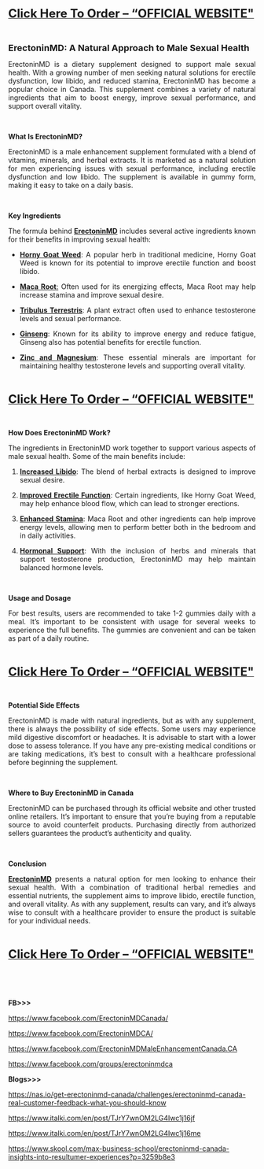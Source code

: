 <p align="justify"><strong><a href="https://www.facebook.com/ErectoninMDCanada/"><span style="font-size: x-large;">Click Here To Order &ndash; &ldquo;OFFICIAL WEBSITE"</span></a></strong></p>
<p align="justify">&nbsp;</p>
<p align="justify"><strong><span style="font-size: large;">ErectoninMD: A Natural Approach to Male Sexual Health</span></strong></p>
<p align="justify">ErectoninMD is a dietary supplement designed to support male sexual health. With a growing number of men seeking natural solutions for erectile dysfunction, low libido, and reduced stamina, ErectoninMD has become a popular choice in Canada. This supplement combines a variety of natural ingredients that aim to boost energy, improve sexual performance, and support overall vitality.</p>
<p align="justify">&nbsp;</p>
<p align="justify"><strong>What Is ErectoninMD?</strong></p>
<p align="justify">ErectoninMD is a male enhancement supplement formulated with a blend of vitamins, minerals, and herbal extracts. It is marketed as a natural solution for men experiencing issues with sexual performance, including erectile dysfunction and low libido. The supplement is available in gummy form, making it easy to take on a daily basis.</p>
<p align="justify">&nbsp;</p>
<p align="justify"><strong>Key Ingredients</strong></p>
<p align="justify">The formula behind <a href="https://www.facebook.com/ErectoninMDCanada/"><strong>ErectoninMD</strong></a> includes several active ingredients known for their benefits in improving sexual health:</p>
<ul>
<li>
<p align="justify"><strong><a href="https://www.facebook.com/ErectoninMDCanada/">Horny Goat Weed</a></strong>: A popular herb in traditional medicine, Horny Goat Weed is known for its potential to improve erectile function and boost libido.</p>
</li>
<li>
<p align="justify"><a href="https://www.facebook.com/ErectoninMDCanada/"><strong>Maca Root</strong>:</a> Often used for its energizing effects, Maca Root may help increase stamina and improve sexual desire.</p>
</li>
<li>
<p align="justify"><strong><a href="https://www.facebook.com/ErectoninMDCanada/">Tribulus Terrestris</a></strong>: A plant extract often used to enhance testosterone levels and sexual performance.</p>
</li>
<li>
<p align="justify"><strong><a href="https://www.facebook.com/ErectoninMDCanada/">Ginseng</a></strong>: Known for its ability to improve energy and reduce fatigue, Ginseng also has potential benefits for erectile function.</p>
</li>
<li>
<p align="justify"><strong><a href="https://www.facebook.com/ErectoninMDCanada/">Zinc and Magnesium</a></strong>: These essential minerals are important for maintaining healthy testosterone levels and supporting overall vitality.</p>
</li>
</ul>
<p align="justify">&nbsp;</p>
<p align="justify"><strong><a href="https://www.facebook.com/ErectoninMDCanada/"><span style="font-size: x-large;">Click Here To Order &ndash; &ldquo;OFFICIAL WEBSITE"</span></a></strong></p>
<p align="justify">&nbsp;</p>
<p align="justify"><strong>How Does ErectoninMD Work?</strong></p>
<p align="justify">The ingredients in ErectoninMD work together to support various aspects of male sexual health. Some of the main benefits include:</p>
<ol>
<li>
<p align="justify"><strong><a href="https://www.facebook.com/ErectoninMDCanada/">Increased Libido</a></strong>: The blend of herbal extracts is designed to improve sexual desire.</p>
</li>
<li>
<p align="justify"><strong><a href="https://www.facebook.com/ErectoninMDCanada/">Improved Erectile Function</a></strong>: Certain ingredients, like Horny Goat Weed, may help enhance blood flow, which can lead to stronger erections.</p>
</li>
<li>
<p align="justify"><strong><a href="https://www.facebook.com/ErectoninMDCanada/">Enhanced Stamina</a></strong>: Maca Root and other ingredients can help improve energy levels, allowing men to perform better both in the bedroom and in daily activities.</p>
</li>
<li>
<p align="justify"><strong><a href="https://www.facebook.com/ErectoninMDCanada/">Hormonal Support</a></strong>: With the inclusion of herbs and minerals that support testosterone production, ErectoninMD may help maintain balanced hormone levels.</p>
</li>
</ol>
<p align="justify">&nbsp;</p>
<p align="justify"><strong>Usage and Dosage</strong></p>
<p align="justify">For best results, users are recommended to take 1-2 gummies daily with a meal. It&rsquo;s important to be consistent with usage for several weeks to experience the full benefits. The gummies are convenient and can be taken as part of a daily routine.</p>
<p align="justify">&nbsp;</p>
<p align="justify"><strong><a href="https://www.facebook.com/ErectoninMDCanada/"><span style="font-size: x-large;">Click Here To Order &ndash; &ldquo;OFFICIAL WEBSITE"</span></a></strong></p>
<p align="justify">&nbsp;</p>
<p align="justify"><strong>Potential Side Effects</strong></p>
<p align="justify">ErectoninMD is made with natural ingredients, but as with any supplement, there is always the possibility of side effects. Some users may experience mild digestive discomfort or headaches. It is advisable to start with a lower dose to assess tolerance. If you have any pre-existing medical conditions or are taking medications, it&rsquo;s best to consult with a healthcare professional before beginning the supplement.</p>
<p align="justify">&nbsp;</p>
<p align="justify"><strong>Where to Buy ErectoninMD in Canada</strong></p>
<p align="justify">ErectoninMD can be purchased through its official website and other trusted online retailers. It&rsquo;s important to ensure that you&rsquo;re buying from a reputable source to avoid counterfeit products. Purchasing directly from authorized sellers guarantees the product&rsquo;s authenticity and quality.</p>
<p align="justify">&nbsp;</p>
<p align="justify"><strong>Conclusion</strong></p>
<p align="justify"><a href="https://www.facebook.com/ErectoninMDCanada/"><strong>ErectoninMD</strong></a> presents a natural option for men looking to enhance their sexual health. With a combination of traditional herbal remedies and essential nutrients, the supplement aims to improve libido, erectile function, and overall vitality. As with any supplement, results can vary, and it&rsquo;s always wise to consult with a healthcare provider to ensure the product is suitable for your individual needs.</p>
<p align="justify">&nbsp;</p>
<p align="justify"><strong><a href="https://www.facebook.com/ErectoninMDCanada/"><span style="font-size: x-large;">Click Here To Order &ndash; &ldquo;OFFICIAL WEBSITE"</span></a></strong></p>
<p align="justify">&nbsp;</p>
<p align="justify">&nbsp;</p>
<p align="justify"><strong>FB&gt;&gt;&gt;</strong></p>
<p align="justify"><a href="https://www.facebook.com/ErectoninMDCanada/">https://www.facebook.com/ErectoninMDCanada/</a></p>
<p align="justify"><a href="https://www.facebook.com/ErectoninMDCA/">https://www.facebook.com/ErectoninMDCA/</a></p>
<p align="justify"><a href="https://www.facebook.com/ErectoninMDMaleEnhancementCanada.CA">https://www.facebook.com/ErectoninMDMaleEnhancementCanada.CA</a></p>
<p align="justify"><a href="https://www.facebook.com/groups/erectoninmdca">https://www.facebook.com/groups/erectoninmdca</a></p>
<p align="justify"><strong>Blogs&gt;&gt;&gt;</strong></p>
<p align="justify"><a href="https://nas.io/get-erectoninmd-canada/challenges/erectoninmd-canada-real-customer-feedback-what-you-should-know">https://nas.io/get-erectoninmd-canada/challenges/erectoninmd-canada-real-customer-feedback-what-you-should-know</a></p>
<p align="justify"><a href="https://www.italki.com/en/post/TJrY7wnOM2LG4Iwc1j16jf">https://www.italki.com/en/post/TJrY7wnOM2LG4Iwc1j16jf</a></p>
<p align="justify"><a href="https://www.italki.com/en/post/TJrY7wnOM2LG4Iwc1j16me">https://www.italki.com/en/post/TJrY7wnOM2LG4Iwc1j16me</a></p>
<p align="justify"><a href="https://www.skool.com/max-business-school/erectoninmd-canada-insights-into-resultumer-experiences?p=3259b8e3">https://www.skool.com/max-business-school/erectoninmd-canada-insights-into-resultumer-experiences?p=3259b8e3</a></p>
